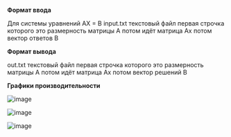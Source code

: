 **Формат ввода**

Для системы уравнений AX = B
input.txt текстовый файл первая строчка которого это размерность матрицы A потом идёт матрица Ax потом вектор ответов B

**Формат вывода**

out.txt текстовый файл первая строчка которого это размерность матрицы A потом идёт матрица Ax потом вектор решений B

**Графики производительности**

![image](https://github.com/gsgol/Distributed-computing/assets/77744037/d633ab77-2dc6-4f04-9b1a-89b869498f7b)

![image](https://github.com/gsgol/Distributed-computing/assets/77744037/a3491438-9bec-4cc8-9406-0a7743573eed)

![image](https://github.com/gsgol/Distributed-computing/assets/77744037/1775ff72-0070-4dff-9f0b-9085f15098f1)
